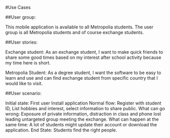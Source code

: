 #Use Cases


##User group:

This mobile application is available to all Metropolia students. The user group is all Metropolia students and of course exchange students. 

##User stories:

Exchange student: As an exchange student, I want to make quick friends to share some good times based on my interest after school activity because my time here is short.

Metropolia Student: As a degree student, I want the software to be easy to learn and use and can find exchange student from specific country that I would like to visit.

##User scenario:

Initial state: First user Install application
Normal flow: Register with student ID, List hobbies and interest, select information to share public.
What can go wrong: Exposure of private information, distraction in class and phone lost leading untargeted group meeting the exchange.
What can happen at the same time: A lot of students might update their account or download the application.
End State: Students find the right people.
